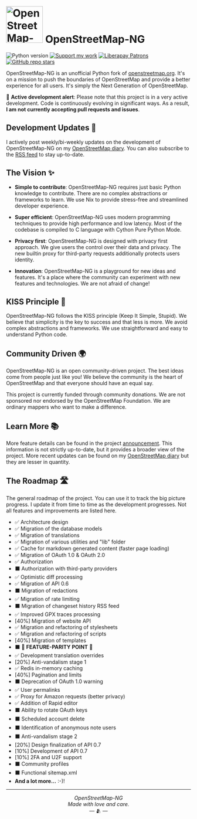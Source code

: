 # <img src="https://files.monicz.dev/osm/openstreetmap-ng.webp" alt="OpenStreetMap-NG logo" height="100px"> OpenStreetMap-NG

![Python version](https://shields.monicz.dev/badge/python-v3.12-blue)
[![Support my work](https://shields.monicz.dev/badge/%E2%99%A5%EF%B8%8F%20Support%20my%20work-purple)](https://monicz.dev/#support-my-work)
[![Liberapay Patrons](https://shields.monicz.dev/liberapay/patrons/Zaczero?logo=liberapay)](https://liberapay.com/Zaczero/)
[![GitHub repo stars](https://shields.monicz.dev/github/stars/Zaczero/openstreetmap-ng?style=social)](https://github.com/Zaczero/openstreetmap-ng)

OpenStreetMap-NG is an unofficial Python fork of [openstreetmap.org](https://openstreetmap.org). It's on a mission to push the boundaries of OpenStreetMap and provide a better experience for all users. It's simply the Next Generation of OpenStreetMap.

🚧 **Active development alert**: Please note that this project is in a very active development. Code is continuously evolving in significant ways. As a result, **I am not currently accepting pull requests and issues**.

## Development Updates 📢

I actively post weekly/bi-weekly updates on the development of OpenStreetMap-NG on my [OpenStreetMap diary](https://www.openstreetmap.org/user/NorthCrab/diary). You can also subscribe to the [RSS feed](https://www.openstreetmap.org/user/NorthCrab/diary/rss) to stay up-to-date.

## The Vision ✨

- **Simple to contribute**: OpenStreetMap-NG requires just basic Python knowledge to contribute. There are no complex abstractions or frameworks to learn. We use Nix to provide stress-free and streamlined developer experience.

- **Super efficient**: OpenStreetMap-NG uses modern programming techniques to provide high performance and low latency. Most of the codebase is compiled to C language with Cython Pure Python Mode.

- **Privacy first**: OpenStreetMap-NG is designed with privacy first approach. We give users the control over their data and privacy. The new builtin proxy for third-party requests additionally protects users identity.

- **Innovation**: OpenStreetMap-NG is a playground for new ideas and features. It's a place where the community can experiment with new features and technologies. We are not afraid of change!

## KISS Principle 🔢

OpenStreetMap-NG follows the KISS principle (Keep It Simple, Stupid). We believe that simplicity is the key to success and that less is more. We avoid complex abstractions and frameworks. We use straightforward and easy to understand Python code.

## Community Driven 🌍

OpenStreetMap-NG is an open community-driven project. The best ideas come from people just like you! We believe the community is the heart of OpenStreetMap and that everyone should have an equal say.

This project is currently funded through community donations. We are not sponsored nor endorsed by the OpenStreetMap Foundation. We are ordinary mappers who want to make a difference.

## Learn More 📚

More feature details can be found in the project [announcement](https://github.com/Zaczero/openstreetmap-ng/blob/main/ANNOUNCEMENT.md). This information is not strictly up-to-date, but it provides a broader view of the project. More recent updates can be found on my [OpenStreetMap diary](https://www.openstreetmap.org/user/NorthCrab/diary) but they are lesser in quantity.

## The Roadmap 🛣️

The general roadmap of the project. You can use it to track the big picture progress. I update it from time to time as the development progresses. Not all features and improvements are listed here.

- ✅ Architecture design
- ✅ Migration of the database models
- ✅ Migration of translations
- ✅ Migration of various utilities and "lib" folder
- ✅ Cache for markdown generated content (faster page loading)
- ✅ Migration of OAuth 1.0 & OAuth 2.0
- ✅ Authorization
- ⬛ Authorization with third-party providers
- ✅ Optimistic diff processing
- ✅ Migration of API 0.6
- ⬛ Migration of redactions
- ✅ Migration of rate limiting
- ⬛ Migration of changeset history RSS feed
- ✅ Improved GPX traces processing
- [40%] Migration of website API
- ✅ Migration and refactoring of stylesheets
- ✅ Migration and refactoring of scripts
- [40%] Migration of templates
- ⬛ 🎉 **FEATURE-PARITY POINT** 🎉
- ✅ Development translation overrides
- [20%] Anti-vandalism stage 1
- ✅ Redis in-memory caching
- [40%] Pagination and limits
- ⬛ Deprecation of OAuth 1.0 warning
- ✅ User permalinks
- ✅ Proxy for Amazon requests (better privacy)
- ✅ Addition of Rapid editor
- ⬛ Ability to rotate OAuth keys
- ⬛ Scheduled account delete
- ⬛ Identification of anonymous note users
- ⬛ Anti-vandalism stage 2
- [20%] Design finalization of API 0.7
- [10%] Development of API 0.7
- [10%] 2FA and U2F support
- ⬛ Community profiles
- ⬛ Functional sitemap.xml
- **And a lot more...** :-)!

---

<p align="center">
<i>OpenStreetMap-NG</i><br>
<i>Made with love and care.</i><br>
— 🫂 —
</p>
